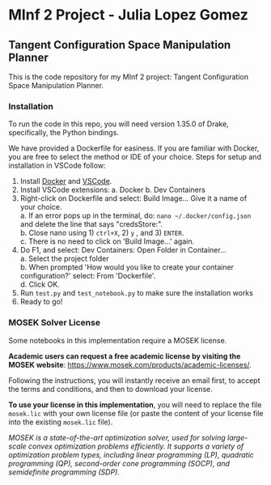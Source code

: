# MInf 2 Project - Julia Lopez Gomez
## Tangent Configuration Space Manipulation Planner

This is the code repository for my MInf 2 project: Tangent Configuration Space Manipulation Planner.

### Installation
To run the code in this repo, you will need version 1.35.0 of Drake, specifically, the Python bindings. 

We have provided a Dockerfile for easiness. If you are familiar with Docker, you are free to select the method or IDE of your choice. Steps for setup and installation in VSCode follow:
1. Install [Docker](https://www.docker.com/) and [VSCode](https://code.visualstudio.com/).
2. Install VSCode extensions:
  a. Docker
  b. Dev Containers
4. Right-click on Dockerfile and select: Build Image... Give it a name of your choice.<br />
  a. If an error pops up in the terminal, do: `nano ~/.docker/config.json` and delete the line that says "credsStore:".<br />
  b. Close nano using 1) `ctrl+X`, 2) `y` , and 3) `ENTER`.<br />
  c. There is no need to click on 'Build Image...' again.
5. Do F1, and select: Dev Containers: Open Folder in Container...<br />
  a. Select the project folder<br />
  b. When prompted 'How would you like to create your container configuration?' select: From 'Dockerfile'.<br />
  d. Click OK.
6. Run `test.py` and `test_notebook.py` to make sure the installation works
7. Ready to go!

### MOSEK Solver License
Some notebooks in this implementation require a MOSEK license.

**Academic users can request a free academic license by visiting the MOSEK website**: https://www.mosek.com/products/academic-licenses/. 

Following the instructions, you will instantly receive an email first, to accept the terms and conditions, and then to download your license.

**To use your license in this implementation**, you will need to replace the file `mosek.lic` with your own license file (or paste the content of your license file into the existing `mosek.lic` file).

*MOSEK is a state-of-the-art optimization solver, used for solving large-scale convex optimization problems efficiently. It supports a variety of optimization problem types, including linear programming (LP), quadratic programming (QP), second-order cone programming (SOCP), and semidefinite programming (SDP).* 